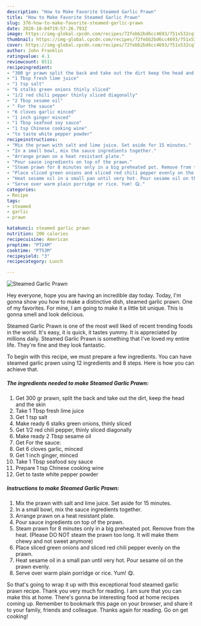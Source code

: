 ```yaml
---
description: "How to Make Favorite Steamed Garlic Prawn"
title: "How to Make Favorite Steamed Garlic Prawn"
slug: 376-how-to-make-favorite-steamed-garlic-prawn
date: 2020-10-04T19:57:26.793Z
image: https://img-global.cpcdn.com/recipes/72febb2bd6cc4693/751x532cq70/steamed-garlic-prawn-recipe-main-photo.jpg
thumbnail: https://img-global.cpcdn.com/recipes/72febb2bd6cc4693/751x532cq70/steamed-garlic-prawn-recipe-main-photo.jpg
cover: https://img-global.cpcdn.com/recipes/72febb2bd6cc4693/751x532cq70/steamed-garlic-prawn-recipe-main-photo.jpg
author: John Franklin
ratingvalue: 4.1
reviewcount: 8511
recipeingredient:
- "300 gr prawn split the back and take out the dirt keep the head and the skin"
- "1 Tbsp fresh lime juice"
- "1 tsp salt"
- "6 stalks green onions thinly sliced"
- "1/2 red chili pepper thinly sliced diagonally"
- "2 Tbsp sesame oil"
- " For the sauce"
- "6 cloves garlic minced"
- "1 inch ginger minced"
- "1 Tbsp seafood soy sauce"
- "1 tsp Chinese cooking wine"
- "to taste white pepper powder"
recipeinstructions:
- "Mix the prawn with salt and lime juice. Set aside for 15 minutes."
- "In a small bowl, mix the sauce ingredients together."
- "Arrange prawn on a heat resistant plate."
- "Pour sauce ingredients on top of the prawn."
- "Steam prawn for 8 minutes only in a big preheated pot. Remove from the heat. (Please DO NOT steam the prawn too long. It will make them chewy and not sweet anymore)"
- "Place sliced green onions and sliced red chili pepper evenly on the prawn."
- "Heat sesame oil in a small pan until very hot. Pour sesame oil on the prawn evenly."
- "Serve over warm plain porridge or rice. Yum! 😋."
categories:
- Recipe
tags:
- steamed
- garlic
- prawn

katakunci: steamed garlic prawn 
nutrition: 200 calories
recipecuisine: American
preptime: "PT24M"
cooktime: "PT53M"
recipeyield: "3"
recipecategory: Lunch

---
```



![Steamed Garlic Prawn](https://img-global.cpcdn.com/recipes/72febb2bd6cc4693/751x532cq70/steamed-garlic-prawn-recipe-main-photo.jpg)

Hey everyone, hope you are having an incredible day today. Today, I'm gonna show you how to make a distinctive dish, steamed garlic prawn. One of my favorites. For mine, I am going to make it a little bit unique. This is gonna smell and look delicious.

Steamed Garlic Prawn is one of the most well liked of recent trending foods in the world. It's easy, it is quick, it tastes yummy. It is appreciated by millions daily. Steamed Garlic Prawn is something that I've loved my entire life. They're fine and they look fantastic.




To begin with this recipe, we must prepare a few ingredients. You can have steamed garlic prawn using 12 ingredients and 8 steps. Here is how you can achieve that.

<!--inarticleads1-->

##### The ingredients needed to make Steamed Garlic Prawn:

1. Get 300 gr prawn, split the back and take out the dirt, keep the head and the skin
1. Take 1 Tbsp fresh lime juice
1. Get 1 tsp salt
1. Make ready 6 stalks green onions, thinly sliced
1. Get 1/2 red chili pepper, thinly sliced diagonally
1. Make ready 2 Tbsp sesame oil
1. Get  For the sauce:
1. Get 6 cloves garlic, minced
1. Get 1 inch ginger, minced
1. Take 1 Tbsp seafood soy sauce
1. Prepare 1 tsp Chinese cooking wine
1. Get to taste white pepper powder




<!--inarticleads2-->

##### Instructions to make Steamed Garlic Prawn:

1. Mix the prawn with salt and lime juice. Set aside for 15 minutes.
1. In a small bowl, mix the sauce ingredients together.
1. Arrange prawn on a heat resistant plate.
1. Pour sauce ingredients on top of the prawn.
1. Steam prawn for 8 minutes only in a big preheated pot. Remove from the heat. (Please DO NOT steam the prawn too long. It will make them chewy and not sweet anymore)
1. Place sliced green onions and sliced red chili pepper evenly on the prawn.
1. Heat sesame oil in a small pan until very hot. Pour sesame oil on the prawn evenly.
1. Serve over warm plain porridge or rice. Yum! 😋.




So that's going to wrap it up with this exceptional food steamed garlic prawn recipe. Thank you very much for reading. I am sure that you can make this at home. There's gonna be interesting food at home recipes coming up. Remember to bookmark this page on your browser, and share it to your family, friends and colleague. Thanks again for reading. Go on get cooking!
